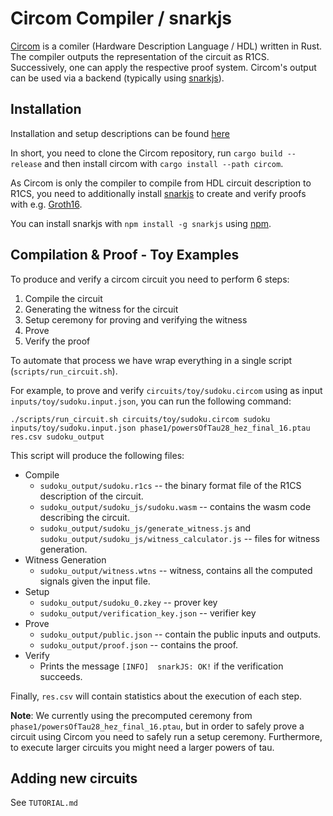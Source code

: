 # Circom Compiler / snarkjs

[Circom](https://github.com/iden3/circom) is a comiler (Hardware Description Language / HDL) written in Rust.
The compiler outputs the representation of the circuit as R1CS. Successively, one can apply the respective proof system.
Circom's output can be used via a backend (typically using [snarkjs](https://github.com/iden3/snarkjs)).

## Installation

Installation and setup descriptions can be found [here](https://docs.circom.io/getting-started/installation/#installing-dependencies)

In short, you need to clone the Circom repository, run `cargo build --release` and then install circom with `cargo install --path circom`.

As Circom is only the compiler to compile from HDL circuit description to R1CS, you need to additionally install [snarkjs](https://github.com/iden3/snarkjs) to create and verify proofs with e.g. [Groth16](https://github.com/iden3/snarkjs/blob/master/src/groth16_prove.js).

You can install snarkjs with `npm install -g snarkjs` using [npm](https://docs.npmjs.com/downloading-and-installing-node-js-and-npm).

## Compilation & Proof - Toy Examples

To produce and verify a circom circuit you need to perform 6 steps:

1. Compile the circuit
2. Generating the witness for the circuit
3. Setup ceremony for proving and verifying the witness
4. Prove
5. Verify the proof

To automate that process we have wrap everything in a single script (`scripts/run_circuit.sh`).

For example, to prove and verify `circuits/toy/sudoku.circom` using as input `inputs/toy/sudoku.input.json`,
you can run the following command:

```
./scripts/run_circuit.sh circuits/toy/sudoku.circom sudoku inputs/toy/sudoku.input.json phase1/powersOfTau28_hez_final_16.ptau res.csv sudoku_output
```

This script will produce the following files:

* Compile
  - `sudoku_output/sudoku.r1cs` -- the binary format file of the R1CS description of the circuit.
  - `sudoku_output/sudoku_js/sudoku.wasm` -- contains the wasm code describing the circuit.
  - `sudoku_output/sudoku_js/generate_witness.js` and `sudoku_output/sudoku_js/witness_calculator.js` -- files for witness generation.
* Witness Generation
  - `sudoku_output/witness.wtns` -- witness, contains all the computed signals given the input file.
* Setup
  - `sudoku_output/sudoku_0.zkey` -- prover key
  - `sudoku_output/verification_key.json` -- verifier key
* Prove
  - `sudoku_output/public.json` -- contain the public inputs and outputs.
  - `sudoku_output/proof.json` -- contains the proof.
* Verify 
  - Prints the message `[INFO]  snarkJS: OK!` if the verification succeeds.

Finally, `res.csv` will contain statistics about the execution of each step.

__Note__: We currently using the precomputed ceremony from `phase1/powersOfTau28_hez_final_16.ptau`, but in order to safely prove a circuit using Circom you need to safely run a setup ceremony. 
Furthermore, to execute larger circuits you might need a larger powers of tau.

## Adding new circuits

See `TUTORIAL.md`
